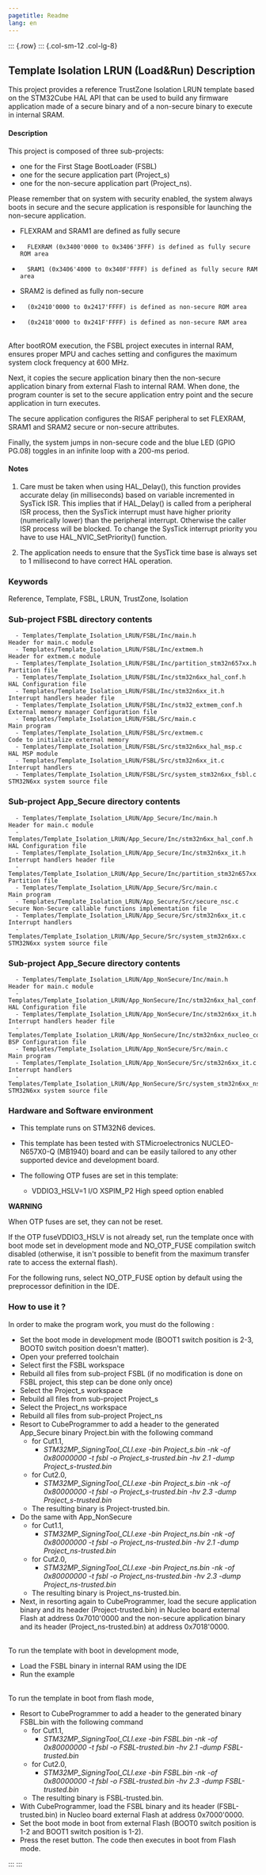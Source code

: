 ```yaml
---
pagetitle: Readme
lang: en
---
```

::: {.row}
::: {.col-sm-12 .col-lg-8}


## <b>Template Isolation LRUN (Load&Run) Description</b>

This project provides a reference TrustZone Isolation LRUN template based on the STM32Cube HAL API that can be used to build any firmware application made of a secure binary and of a non-secure binary to execute in internal SRAM.

#### <b>Description</b>

This project is composed of three sub-projects:

- one for the First Stage BootLoader (FSBL)
- one for the secure application part (Project_s)
- one for the non-secure application part (Project_ns).

Please remember that on system with security enabled, the system always boots in secure and the secure application is responsible for launching the non-secure application.


- FLEXRAM and SRAM1 are defined as fully secure
-       FLEXRAM (0x3400'0000 to 0x3406'3FFF) is defined as fully secure ROM area
-       SRAM1 (0x3406'4000 to 0x340F'FFFF) is defined as fully secure RAM area

- SRAM2 is defined as fully non-secure
-       (0x2410'0000 to 0x2417'FFFF) is defined as non-secure ROM area
-       (0x2418'0000 to 0x241F'FFFF) is defined as non-secure RAM area

\
After bootROM execution, the FSBL project executes in internal RAM, ensures proper MPU and caches setting and configures the maximum system clock frequency at 600 MHz. 

Next, it copies the secure application binary then the non-secure application binary from external Flash to internal RAM. When done, the program counter is set to the secure application entry point and the secure application in turn executes.

The secure application configures the RISAF peripheral to set FLEXRAM, SRAM1 and SRAM2 secure or non-secure attributes.

Finally, the system jumps in non-secure code and the blue LED (GPIO PG.08) toggles in an infinite loop with a 200-ms period.



#### <b>Notes</b>

 1. Care must be taken when using HAL_Delay(), this function provides accurate delay (in milliseconds)
    based on variable incremented in SysTick ISR. This implies that if HAL_Delay() is called from
    a peripheral ISR process, then the SysTick interrupt must have higher priority (numerically lower)
    than the peripheral interrupt. Otherwise the caller ISR process will be blocked.
    To change the SysTick interrupt priority you have to use HAL_NVIC_SetPriority() function.

 2. The application needs to ensure that the SysTick time base is always set to 1 millisecond
    to have correct HAL operation.

### <b>Keywords</b>

Reference, Template, FSBL, LRUN, TrustZone, Isolation

### <b>Sub-project FSBL directory contents</b>

      - Templates/Template_Isolation_LRUN/FSBL/Inc/main.h                       Header for main.c module
      - Templates/Template_Isolation_LRUN/FSBL/Inc/extmem.h                     Header for extmem.c module
      - Templates/Template_Isolation_LRUN/FSBL/Inc/partition_stm32n657xx.h      Partition file
      - Templates/Template_Isolation_LRUN/FSBL/Inc/stm32n6xx_hal_conf.h         HAL Configuration file
      - Templates/Template_Isolation_LRUN/FSBL/Inc/stm32n6xx_it.h               Interrupt handlers header file
      - Templates/Template_Isolation_LRUN/FSBL/Inc/stm32_extmem_conf.h          External memory manager Configuration file
      - Templates/Template_Isolation_LRUN/FSBL/Src/main.c                       Main program
      - Templates/Template_Isolation_LRUN/FSBL/Src/extmem.c                     Code to initialize external memory
      - Templates/Template_Isolation_LRUN/FSBL/Src/stm32n6xx_hal_msp.c          HAL MSP module
      - Templates/Template_Isolation_LRUN/FSBL/Src/stm32n6xx_it.c               Interrupt handlers
      - Templates/Template_Isolation_LRUN/FSBL/Src/system_stm32n6xx_fsbl.c      STM32N6xx system source file

### <b>Sub-project App_Secure directory contents</b>

      - Templates/Template_Isolation_LRUN/App_Secure/Inc/main.h                      Header for main.c module
      - Templates/Template_Isolation_LRUN/App_Secure/Inc/stm32n6xx_hal_conf.h        HAL Configuration file
      - Templates/Template_Isolation_LRUN/App_Secure/Inc/stm32n6xx_it.h              Interrupt handlers header file
      - Templates/Template_Isolation_LRUN/App_Secure/Inc/partition_stm32n657xx.h     Partition file
      - Templates/Template_Isolation_LRUN/App_Secure/Src/main.c                      Main program
      - Templates/Template_Isolation_LRUN/App_Secure/Src/secure_nsc.c                Secure Non-Secure callable functions implementation file
      - Templates/Template_Isolation_LRUN/App_Secure/Src/stm32n6xx_it.c              Interrupt handlers
      - Templates/Template_Isolation_LRUN/App_Secure/Src/system_stm32n6xx.c          STM32N6xx system source file

 ### <b>Sub-project App_Secure directory contents</b>

      - Templates/Template_Isolation_LRUN/App_NonSecure/Inc/main.h                      Header for main.c module
      - Templates/Template_Isolation_LRUN/App_NonSecure/Inc/stm32n6xx_hal_conf.h        HAL Configuration file
      - Templates/Template_Isolation_LRUN/App_NonSecure/Inc/stm32n6xx_it.h              Interrupt handlers header file
      - Templates/Template_Isolation_LRUN/App_NonSecure/Inc/stm32n6xx_nucleo_conf.h     BSP Configuration file
      - Templates/Template_Isolation_LRUN/App_NonSecure/Src/main.c                      Main program
      - Templates/Template_Isolation_LRUN/App_NonSecure/Src/stm32n6xx_it.c              Interrupt handlers
      - Templates/Template_Isolation_LRUN/App_NonSecure/Src/system_stm32n6xx_ns.c       STM32N6xx system source file


### <b>Hardware and Software environment</b>

  - This template runs on STM32N6 devices.

  - This template has been tested with STMicroelectronics NUCLEO-N657X0-Q (MB1940)
    board and can be easily tailored to any other supported device
    and development board.

  - The following OTP fuses are set in this template:

    - VDDIO3_HSLV=1     I/O XSPIM_P2 High speed option enabled

**WARNING**

When OTP fuses are set, they can not be reset.

If the OTP fuseVDDIO3_HSLV is not already set, run the template once with boot mode set in development mode and NO_OTP_FUSE compilation switch disabled
(otherwise, it isn't possible to benefit from the maximum transfer rate to access the external flash).

For the following runs, select NO_OTP_FUSE option by default using the preprocessor definition in the IDE.


### <b>How to use it ?</b>

In order to make the program work, you must do the following :

 - Set the boot mode in development mode (BOOT1 switch position is 2-3, BOOT0 switch position doesn't matter).
 - Open your preferred toolchain
 - Select first the FSBL workspace
 - Rebuild all files from sub-project FSBL (if no modification is done on FSBL project, this step can be done only once)
 - Select the Project_s workspace
 - Rebuild all files from sub-project Project_s
 - Select the Project_ns workspace
 - Rebuild all files from sub-project Project_ns
 - Resort to CubeProgrammer to add a header to the generated App_Secure binary Project.bin with the following command
   - for Cut1.1,
     - *STM32MP_SigningTool_CLI.exe -bin Project_s.bin -nk -of 0x80000000 -t fsbl -o Project_s-trusted.bin -hv 2.1 -dump Project_s-trusted.bin*
   - for Cut2.0, 
      - *STM32MP_SigningTool_CLI.exe -bin Project_s.bin -nk -of 0x80000000 -t fsbl -o Project_s-trusted.bin -hv 2.3 -dump Project_s-trusted.bin*
   - The resulting binary is Project-trusted.bin.
 - Do the same with App_NonSecure
   - for Cut1.1,
     - *STM32MP_SigningTool_CLI.exe -bin Project_ns.bin -nk -of 0x80000000 -t fsbl -o Project_ns-trusted.bin -hv 2.1 -dump Project_ns-trusted.bin*
   - for Cut2.0, 
     - *STM32MP_SigningTool_CLI.exe -bin Project_ns.bin -nk -of 0x80000000 -t fsbl -o Project_ns-trusted.bin -hv 2.3 -dump Project_ns-trusted.bin*
   - The resulting binary is Project_ns-trusted.bin.       
 - Next, in resorting again to CubeProgrammer, load the secure application binary and its header (Project-trusted.bin) in Nucleo board external Flash at address 0x7010'0000 and the non-secure application binary and its header (Project_ns-trusted.bin) at address 0x7018'0000.

\
 To run the template with boot in development mode,

 - Load the FSBL binary in internal RAM using the IDE
 - Run the example

\
To run the template in boot from flash mode,

 - Resort to CubeProgrammer to add a header to the generated binary FSBL.bin with the following command
   - for Cut1.1,
     - *STM32MP_SigningTool_CLI.exe -bin FSBL.bin -nk -of 0x80000000 -t fsbl -o FSBL-trusted.bin -hv 2.1 -dump FSBL-trusted.bin*
   - for Cut2.0, 
     - *STM32MP_SigningTool_CLI.exe -bin FSBL.bin -nk -of 0x80000000 -t fsbl -o FSBL-trusted.bin -hv 2.3 -dump FSBL-trusted.bin*
   - The resulting binary is FSBL-trusted.bin.        
 - With CubeProgrammer, load the FSBL binary and its header (FSBL-trusted.bin) in Nucleo board external Flash at address 0x7000'0000.
 - Set the boot mode in boot from external Flash (BOOT0 switch position is 1-2 and BOOT1 switch position is 1-2).
 - Press the reset button. The code then executes in boot from Flash mode.


:::
:::
